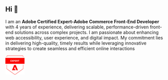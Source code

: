 ## Hi 👋
I am an **Adobe Certified Expert-Adobe Commerce Front-End Developer** with 4 years of experience, delivering scalable, performance-driven front-end solutions across complex projects. I am passionate about enhancing web accessibility, user experience, and digital impact. My commitment lies in delivering high-quality, timely results while leveraging innovative strategies to create seamless and efficient online interactions

<a href="https://www.credly.com/badges/fda9d120-a86d-45e1-ab7d-a5ca54b69b0d/" rel="nofollow">
  <img src="https://raw.githubusercontent.com/naveenraj08/naveenraj08/refs/heads/main/badge.png" width="60" height="60" />
</a>
